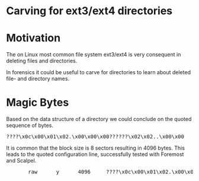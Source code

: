 Carving for ext3/ext4 directories
=================================



# Motivation

The on Linux most common file system ext3/ext4 is very consequent in deleting files and directories.

In forensics it could be useful to carve for directories to learn about deleted file- and directory names.



# Magic Bytes

Based on the data structure of a directory we could conclude on the quoted sequence of bytes.

<pre>
????\x0c\x00\x01\x02.\x00\x00\x00??????\x02\x02..\x00\x00
</pre>


It is common that the block size is 8 sectors resulting in 4096 bytes. This leads to the
quoted configuration line, successfully tested with Foremost and Scalpel. 

<pre>
       raw      y      4096     ????\x0c\x00\x01\x02.\x00\x00\x00??????\x02\x02..\x00\x00
</pre>






